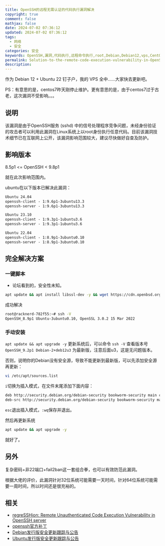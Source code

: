 ```yaml
---
title: OpenSSH的远程无需认证的代码执行漏洞解决
copyright: true
comment: false
mathjax: false
date: 2024-07-02 07:36:12
updated: 2024-07-02 07:36:12
tags:
  - 网络
  - 安全
categories: 安全
keywords: OpenSSH,漏洞,代码执行,远程命令执行,root,Debian,Debian12,vps,CentOS7,Ubuntu22,安全,fail2ban,22,ssh
permalink: Solution-to-the-remote-code-execution-vulnerability-in-OpenSSH-without-authentication
description:
---
```

作为 Debian 12 + Ubuntu 22 钉子户，我的 VPS 全中……大家快去更新吧。

PS：有意思的是，centos7昨天刚停止维护。更有意思的是，由于centos7过于古老，这次漏洞不受影响。。。

<!-- more -->
## 说明

该漏洞是由于OpenSSH服务 (sshd) 中的信号处理程序竞争问题，未经身份验证的攻击者可以利用此漏洞在Linux系统上以root身份执行任意代码。目前该漏洞技术细节已在互联网上公开，该漏洞影响范围较大，建议尽快做好自查及防护。

## 影响版本

8.5p1 <= OpenSSH < 9.8p1

就在此次影响范围内。

ubuntu在以下版本已解决此漏洞：

```txt
Ubuntu 24.04
openssh-client - 1:9.6p1-3ubuntu13.3
openssh-server - 1:9.6p1-3ubuntu13.3

Ubuntu 23.10
openssh-client - 1:9.3p1-1ubuntu3.6
openssh-server - 1:9.3p1-1ubuntu3.6

Ubuntu 22.04
openssh-client - 1:8.9p1-3ubuntu0.10
openssh-server - 1:8.9p1-3ubuntu0.10
```

## 完全解决方案

### 一键脚本

- 论坛看到的，安全性未知。

```bash
apt update && apt install libssl-dev -y && wget https://cdn.openbsd.org/pub/OpenBSD/OpenSSH/portable/openssh-9.8p1.tar.gz && tar -zvxf openssh-9.8p1.tar.gz && cd openssh-9.8p1&& ./configure && make && make install && cd .. && rm -rf openssh-9.8p1 && rm openssh-9.8p1.tar.gz
```

成功解决

```bash
root@racknerd-782f55:~# ssh -V
OpenSSH_8.9p1 Ubuntu-3ubuntu0.10, OpenSSL 3.0.2 15 Mar 2022
```

### 手动安装

`apt update && apt upgrade -y` 更新系统后，可以命令 `ssh -V` 查看版本号 `OpenSSH_9.2p1 Debian-2+deb12u3` 为最新版，注意后面u3，这是无问题版本。

否则，说明你的Debian没有安全源，导致不能更新到最新版，可以先添加安全源再更新：

```bash
vi /etc/apt/sources.list
```

`i`切换为插入模式，在文件末尾添加下面内容：

```bash
deb http://security.debian.org/debian-security bookworm-security main contrib non-free non-free-firmware
deb-src http://security.debian.org/debian-security bookworm-security main contrib non-free non-free-firmware
```

`esc`退出插入模式，`:wq`保存并退出。

然后再更新系统

```bash
apt update && apt upgrade -y 
```

就好了。

## 另外

复杂密码+非22端口+fail2ban这一套组合拳，也可以有效防范此漏洞。

根据大佬的评价，此漏洞针对32位系统可能需要一天时间，针对64位系统可能需要一周时间，所以时间还是很充裕的。

## 相关

- [regreSSHion: Remote Unauthenticated Code Execution Vulnerability in OpenSSH server](https://blog.qualys.com/vulnerabilities-threat-research/2024/07/01/regresshion-remote-unauthenticated-code-execution-vulnerability-in-openssh-server)
- [openssh官方补丁](https://www.openssh.com/releasenotes.html)
- [Debian发行版安全更新跟踪与公告](https://security-tracker.debian.org/tracker/DSA-5724-1)
- [Ubuntu发行版安全更新跟踪与公告](https://ubuntu.com/security/notices/USN-6859-1)
